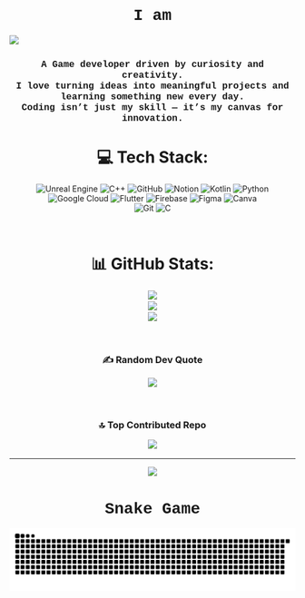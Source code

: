 <link href="https://fonts.googleapis.com/css2?family=Courier+New:wght@400&family=Times+New+Roman:wght@400&display=swap" rel="stylesheet">

<h1 align="center" style="font-family: 'Courier New', Courier, monospace;">I am</h1>
<img src="GIF/GitHub.gif">
<h3 align="center" style="font-family: 'Courier New', Courier, monospace;">A Game developer driven by curiosity and creativity.<br>I love turning ideas into meaningful projects and learning something new every day.<br>Coding isn’t just my skill — it’s my canvas for innovation.</h3>

<div align="center">

# 💻 Tech Stack:

![Unreal Engine](https://img.shields.io/badge/unrealengine-%23313131.svg?style=for-the-badge&logo=unrealengine&logoColor=white) 
![C++](https://img.shields.io/badge/c++-%2300599C.svg?style=for-the-badge&logo=c%2B%2B&logoColor=white) 
![GitHub](https://img.shields.io/badge/github-%23121011.svg?style=for-the-badge&logo=github&logoColor=white)
![Notion](https://img.shields.io/badge/Notion-%23000000.svg?style=for-the-badge&logo=notion&logoColor=white) 
![Kotlin](https://img.shields.io/badge/kotlin-%237F52FF.svg?style=for-the-badge&logo=kotlin&logoColor=white) 
![Python](https://img.shields.io/badge/python-3670A0?style=for-the-badge&logo=python&logoColor=ffdd54) 
![Google Cloud](https://img.shields.io/badge/GoogleCloud-%234285F4.svg?style=for-the-badge&logo=google-cloud&logoColor=white) 
![Flutter](https://img.shields.io/badge/Flutter-%2302569B.svg?style=for-the-badge&logo=Flutter&logoColor=white) 
![Firebase](https://img.shields.io/badge/firebase-a08021?style=for-the-badge&logo=firebase&logoColor=ffcd34) 
![Figma](https://img.shields.io/badge/figma-%23F24E1E.svg?style=for-the-badge&logo=figma&logoColor=white) 
![Canva](https://img.shields.io/badge/Canva-%2300C4CC.svg?style=for-the-badge&logo=Canva&logoColor=white)  
![Git](https://img.shields.io/badge/git-%23F05033.svg?style=for-the-badge&logo=git&logoColor=white) 
![C](https://img.shields.io/badge/c-%2300599C.svg?style=for-the-badge&logo=c&logoColor=white)

</div>

<br/>

<div align="center">

# 📊 GitHub Stats:

![](https://github-readme-stats.vercel.app/api?username=moonlitveil&theme=dark&hide_border=false&include_all_commits=true&count_private=true)<br/>
![](https://nirzak-streak-stats.vercel.app/?user=moonlitveil&theme=dark&hide_border=false)<br/>
![](https://github-readme-stats.vercel.app/api/top-langs/?username=moonlitveil&theme=dark&hide_border=false&include_all_commits=true&count_private=true&layout=compact)

</div>

<br/>

<div align="center">

### ✍️ Random Dev Quote
![](https://quotes-github-readme.vercel.app/api?type=horizontal&theme=dark)

</div>

<br/>

<div align="center">

### 🔝 Top Contributed Repo
![](https://github-contributor-stats.vercel.app/api?username=moonlitveil&limit=5&theme=dark&combine_all_yearly_contributions=true)

</div>

---

<div align="center">

[![](https://visitcount.itsvg.in/api?id=moonlitveil&icon=0&color=0)](https://visitcount.itsvg.in)

<!-- Proudly created with GPRM ( https://gprm.itsvg.in ) -->

</div>


<h1 align="center" style="font-family: 'Courier New', Courier, monospace;">Snake Game</h1>

<picture>
  <source media="(prefers-color-scheme: dark)" srcset="https://raw.githubusercontent.com/moonlitveil/moonlitveil/output/github-snake-dark.svg" />
  <source media="(prefers-color-scheme: light)" srcset="https://raw.githubusercontent.com/moonlitveil/moonlitveil/output/github-snake.svg" />
  <img alt="github-snake" src="https://raw.githubusercontent.com/moonlitveil/moonlitveil/output/github-snake.svg" />
</picture>

